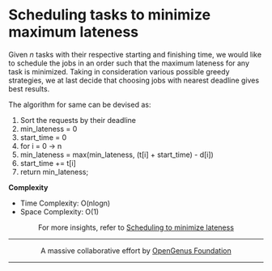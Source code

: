 # Scheduling tasks to minimize maximum lateness 
Given *n* tasks with their respective starting and finishing time, we would like to schedule the jobs in an order such that the maximum lateness for any task is minimized. 
Taking in consideration various possible greedy strategies, we at last decide that choosing jobs with nearest deadline gives best results. 

The algorithm for same can be devised as:
1. Sort the requests by their deadline
2. min_lateness = 0
3. start_time = 0
4. for i = 0 -> n
5.   min_lateness = max(min_lateness, (t[i] + start_time) - d[i])
6.   start_time += t[i]
7. return min_lateness; 

**Complexity**
* Time Complexity: O(nlogn)
* Space Complexity: O(1)

  
<p align="center">
	For more insights, refer to <a href="https://iq.opengenus.org/scheduling-to-minimize-lateness/">Scheduling to minimize lateness</a>
</p>

---
<p align="center">
	A massive collaborative effort by <a href="https://github.com/OpenGenus/cosmos">OpenGenus Foundation</a> 
</p>
 
---
